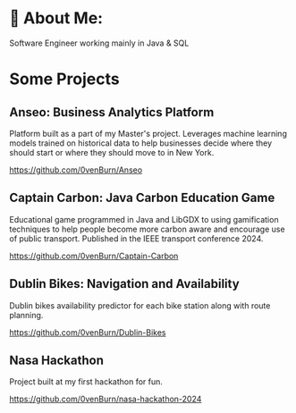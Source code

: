# 💫 About Me:
Software Engineer working mainly in Java & SQL 

# Some Projects

## Anseo: Business Analytics Platform
Platform built as a part of my Master's project. Leverages machine learning models trained on historical data to help businesses decide where they should start or where they should move to in New York.

<https://github.com/0venBurn/Anseo>
  
## Captain Carbon: Java Carbon Education Game
Educational game programmed in Java and LibGDX to using gamification techniques to help people become more carbon aware and encourage use of public transport. Published in the IEEE transport conference 2024. 

<https://github.com/0venBurn/Captain-Carbon>

## Dublin Bikes: Navigation and Availability 
Dublin bikes availability predictor for each bike station along with route planning.

<https://github.com/0venBurn/Dublin-Bikes>

## Nasa Hackathon 
Project built at my first hackathon for fun.

<https://github.com/0venBurn/nasa-hackathon-2024>
